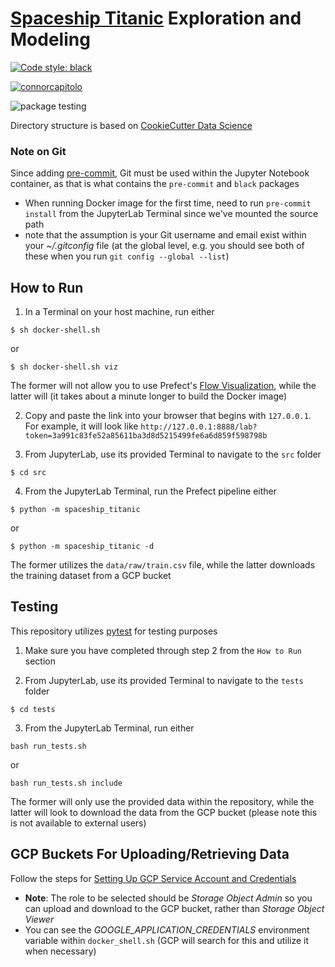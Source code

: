 # [Spaceship Titanic](https://www.kaggle.com/competitions/spaceship-titanic/overview) Exploration and Modeling

[![Code style: black](https://img.shields.io/badge/code%20style-black-000000.svg)](https://github.com/psf/black)

[![connorcapitolo](https://circleci.com/gh/connorcapitolo/Spaceship-Titanic.svg?style=svg)](https://app.circleci.com/pipelines/github/connorcapitolo/Spaceship-Titanic?branch=main&filter=all)

![package testing](https://github.com/connorcapitolo/Spaceship-Titanic/actions/workflows/python-package.yml/badge.svg)


Directory structure is based on [CookieCutter Data Science](https://drivendata.github.io/cookiecutter-data-science/)

### Note on Git

Since adding [pre-commit](https://pre-commit.com/), Git must be used within the Jupyter Notebook container, as that is what contains the `pre-commit` and `black` packages
* When running Docker image for the first time, need to run `pre-commit install` from the JupyterLab Terminal since we've mounted the source path
* note that the assumption is your Git username and email exist within your *~/.gitconfig* file (at the global level, e.g. you should see both of these when you run `git config --global --list`)

## How to Run

1. In a Terminal on your host machine, run either

```
$ sh docker-shell.sh
```

or

```
$ sh docker-shell.sh viz
```

The former will not allow you to use Prefect's [Flow Visualization](https://docs.prefect.io/core/advanced_tutorials/visualization.html), while the latter will (it takes about a minute longer to build the Docker image)

2. Copy and paste the link into your browser that begins with `127.0.0.1`. For example, it will look like `http://127.0.0.1:8888/lab?token=3a991c83fe52a85611ba3d8d5215499fe6a6d859f598798b`

3. From JupyterLab, use its provided Terminal to navigate to the `src` folder

```
$ cd src
```

4. From the JupyterLab Terminal, run the Prefect pipeline either

```
$ python -m spaceship_titanic
```

or 

```
$ python -m spaceship_titanic -d
```

The former utilizes the `data/raw/train.csv` file, while the latter downloads the training dataset from a GCP bucket

## Testing

This repository utilizes [pytest](https://docs.pytest.org/en/7.1.x/) for testing purposes

1. Make sure you have completed through step 2 from the `How to Run` section

2. From JupyterLab, use its provided Terminal to navigate to the `tests` folder

```
$ cd tests
```

3. From the JupyterLab Terminal, run either 

```
bash run_tests.sh
```

or 

```
bash run_tests.sh include
```

The former will only use the provided data within the repository, while the latter will look to download the data from the GCP bucket (please note this is not available to external users)

## GCP Buckets For Uploading/Retrieving Data

Follow the steps for [Setting Up GCP Service Account and Credentials](https://github.com/dlops-io/mushroom-app/tree/02-setup-gcp-credentials)

* **Note**: The role to be selected should be *Storage Object Admin* so you can upload and download to the GCP bucket, rather than *Storage Object Viewer*
* You can see the *GOOGLE_APPLICATION_CREDENTIALS* environment variable within `docker_shell.sh` (GCP will search for this and utilize it when necessary)